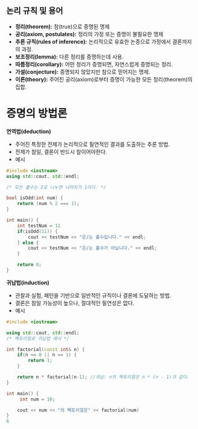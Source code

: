 ## 논리 규칙 및 용어
- **정리(theorem):** 참(true)으로 증명된 명제
- **공리(axiom, postulates):** 정리의 가정 또는 증명이 불필요한 명제 
- **추론 규칙(rules of inference):** 논리적으로 유효한 논증으로 가정에서 결론까지의 과정.
- **보조정리(lemma):** 다른 정리를 증명하는데 사용.
- **따름정리(corollary):** 어떤 정리가 증명되면, 자연스럽게 증명되는 정리.
- **가설(conjecture):**  증명되지 않았지만 참으로 믿어지는 명제.
- **이론(theory):** 주어진 공리(axiom)로부터 증명이 가능한 모든 정리(theorem)의 집합.


# 증명의 방법론


**연역법(deduction)**
 - 주어진 특정한 전제가 논리적으로 필연적인 결과를 도출하는 추론 방법.
- 전제가 참일, 결론이 반드시 참이어야한다.
- 예시


```cpp
#include <iostream>
using std::cout, std::endl;

/* 모든 홀수는 2로 나누면 나머지가 1이다. */

bool isOdd(int num) {
	return (num % 2 === 1);
}

int main() {
	int testNum = 11
	if(isOdd(11)) {
		cout << testNum << "은/는 홀수입니다." << endl;
	} else {
		cout << testNum << "은/는 홀수가 아닙니다." << endl;
	}

	return 0;
}
```

**귀납법(induction)**
- 관찰과 실험, 패턴을 기반으로 일반적인 규칙이나 결론에 도달하는 방법.
- 결론은 참일 가능성이 높으나, 절대적인 필연성은 없다. 
- 예시

```cpp
#include <iostream>

using std::cout, std::endl;
/* 팩토리얼로 귀납법 예시 */

int factorial(const int& n) {
	if(n == 0 || n == 1) {
		return 1;
	}

	return n * factorial(n-1); //귀납: n의 팩토리얼은 n * (n - 1)과 같다.
}

int main() {
	 int num = 10;

	cout << num << "의 팩토리얼은" << factorial(num)
}
6
```